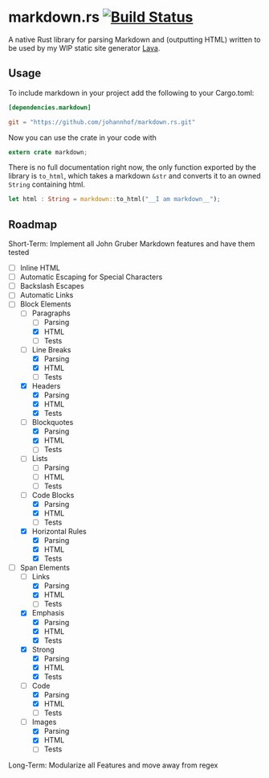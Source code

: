 markdown.rs [![Build Status](https://travis-ci.org/johannhof/markdown.rs.svg?branch=master)](https://travis-ci.org/johannhof/markdown.rs)
===========

A native Rust library for parsing Markdown and (outputting HTML) written to be used by my WIP static site generator [Lava](https://github.com/johannhof/lava).

Usage
----------

To include markdown in your project add the following to your Cargo.toml:

```toml
[dependencies.markdown]

git = "https://github.com/johannhof/markdown.rs.git"

```

Now you can use the crate in your code with
```rust
extern crate markdown;
```

There is no full documentation right now, the only function exported by the library is `to_html`, which takes a markdown `&str` and converts it to an owned `String` containing html.

```rust
let html : String = markdown::to_html("__I am markdown__");
```

Roadmap
----------

Short-Term: Implement all John Gruber Markdown features and have them tested

- [ ] Inline HTML
- [ ] Automatic Escaping for Special Characters
- [ ] Backslash Escapes
- [ ] Automatic Links
- [ ] Block Elements
  - [ ] Paragraphs
    - [ ] Parsing
    - [x] HTML
    - [ ] Tests
  - [ ] Line Breaks
    - [x] Parsing
    - [x] HTML
    - [ ] Tests
  - [x] Headers
    - [x] Parsing
    - [x] HTML
    - [x] Tests
  - [ ] Blockquotes
    - [x] Parsing
    - [x] HTML
    - [ ] Tests
  - [ ] Lists
    - [ ] Parsing
    - [ ] HTML
    - [ ] Tests
  - [ ] Code Blocks
    - [x] Parsing
    - [x] HTML
    - [ ] Tests
  - [x] Horizontal Rules
    - [x] Parsing
    - [x] HTML
    - [x] Tests
- [ ] Span Elements
  - [ ] Links
    - [x] Parsing
    - [x] HTML
    - [ ] Tests
  - [x] Emphasis
    - [x] Parsing
    - [x] HTML
    - [x] Tests
  - [x] Strong
    - [x] Parsing
    - [x] HTML
    - [x] Tests
  - [ ] Code
    - [x] Parsing
    - [x] HTML
    - [ ] Tests
  - [ ] Images
    - [x] Parsing
    - [x] HTML
    - [ ] Tests

Long-Term: Modularize all Features and move away from regex

